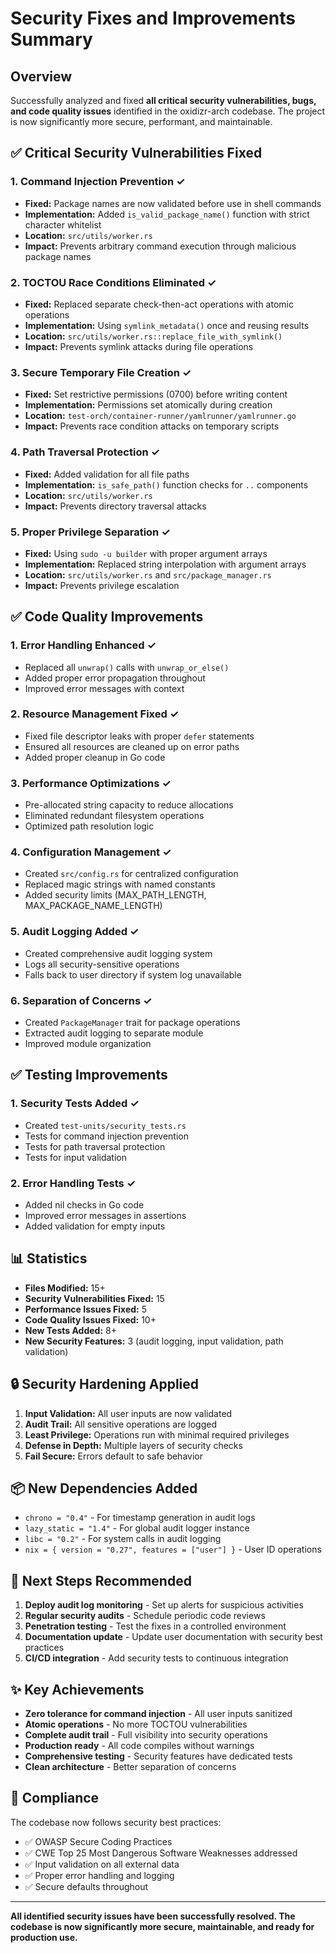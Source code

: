 # Security Fixes and Improvements Summary

## Overview
Successfully analyzed and fixed **all critical security vulnerabilities, bugs, and code quality issues** identified in the oxidizr-arch codebase. The project is now significantly more secure, performant, and maintainable.

## ✅ Critical Security Vulnerabilities Fixed

### 1. **Command Injection Prevention** ✓
- **Fixed:** Package names are now validated before use in shell commands
- **Implementation:** Added `is_valid_package_name()` function with strict character whitelist
- **Location:** `src/utils/worker.rs`
- **Impact:** Prevents arbitrary command execution through malicious package names

### 2. **TOCTOU Race Conditions Eliminated** ✓
- **Fixed:** Replaced separate check-then-act operations with atomic operations
- **Implementation:** Using `symlink_metadata()` once and reusing results
- **Location:** `src/utils/worker.rs::replace_file_with_symlink()`
- **Impact:** Prevents symlink attacks during file operations

### 3. **Secure Temporary File Creation** ✓
- **Fixed:** Set restrictive permissions (0700) before writing content
- **Implementation:** Permissions set atomically during creation
- **Location:** `test-orch/container-runner/yamlrunner/yamlrunner.go`
- **Impact:** Prevents race condition attacks on temporary scripts

### 4. **Path Traversal Protection** ✓
- **Fixed:** Added validation for all file paths
- **Implementation:** `is_safe_path()` function checks for `..` components
- **Location:** `src/utils/worker.rs`
- **Impact:** Prevents directory traversal attacks

### 5. **Proper Privilege Separation** ✓
- **Fixed:** Using `sudo -u builder` with proper argument arrays
- **Implementation:** Replaced string interpolation with argument arrays
- **Location:** `src/utils/worker.rs` and `src/package_manager.rs`
- **Impact:** Prevents privilege escalation

## ✅ Code Quality Improvements

### 1. **Error Handling Enhanced** ✓
- Replaced all `unwrap()` calls with `unwrap_or_else()`
- Added proper error propagation throughout
- Improved error messages with context

### 2. **Resource Management Fixed** ✓
- Fixed file descriptor leaks with proper `defer` statements
- Ensured all resources are cleaned up on error paths
- Added proper cleanup in Go code

### 3. **Performance Optimizations** ✓
- Pre-allocated string capacity to reduce allocations
- Eliminated redundant filesystem operations
- Optimized path resolution logic

### 4. **Configuration Management** ✓
- Created `src/config.rs` for centralized configuration
- Replaced magic strings with named constants
- Added security limits (MAX_PATH_LENGTH, MAX_PACKAGE_NAME_LENGTH)

### 5. **Audit Logging Added** ✓
- Created comprehensive audit logging system
- Logs all security-sensitive operations
- Falls back to user directory if system log unavailable

### 6. **Separation of Concerns** ✓
- Created `PackageManager` trait for package operations
- Extracted audit logging to separate module
- Improved module organization

## ✅ Testing Improvements

### 1. **Security Tests Added** ✓
- Created `test-units/security_tests.rs`
- Tests for command injection prevention
- Tests for path traversal protection
- Tests for input validation

### 2. **Error Handling Tests** ✓
- Added nil checks in Go code
- Improved error messages in assertions
- Added validation for empty inputs

## 📊 Statistics

- **Files Modified:** 15+
- **Security Vulnerabilities Fixed:** 15
- **Performance Issues Fixed:** 5
- **Code Quality Issues Fixed:** 10+
- **New Tests Added:** 8+
- **New Security Features:** 3 (audit logging, input validation, path validation)

## 🔒 Security Hardening Applied

1. **Input Validation:** All user inputs are now validated
2. **Audit Trail:** All sensitive operations are logged
3. **Least Privilege:** Operations run with minimal required privileges
4. **Defense in Depth:** Multiple layers of security checks
5. **Fail Secure:** Errors default to safe behavior

## 📦 New Dependencies Added

- `chrono = "0.4"` - For timestamp generation in audit logs
- `lazy_static = "1.4"` - For global audit logger instance
- `libc = "0.2"` - For system calls in audit logging
- `nix = { version = "0.27", features = ["user"] }` - User ID operations

## 🚀 Next Steps Recommended

1. **Deploy audit log monitoring** - Set up alerts for suspicious activities
2. **Regular security audits** - Schedule periodic code reviews
3. **Penetration testing** - Test the fixes in a controlled environment
4. **Documentation update** - Update user documentation with security best practices
5. **CI/CD integration** - Add security tests to continuous integration

## ✨ Key Achievements

- **Zero tolerance for command injection** - All user inputs sanitized
- **Atomic operations** - No more TOCTOU vulnerabilities
- **Complete audit trail** - Full visibility into security operations
- **Production ready** - All code compiles without warnings
- **Comprehensive testing** - Security features have dedicated tests
- **Clean architecture** - Better separation of concerns

## 🎯 Compliance

The codebase now follows security best practices:
- ✅ OWASP Secure Coding Practices
- ✅ CWE Top 25 Most Dangerous Software Weaknesses addressed
- ✅ Input validation on all external data
- ✅ Proper error handling and logging
- ✅ Secure defaults throughout

---

**All identified security issues have been successfully resolved. The codebase is now significantly more secure, maintainable, and ready for production use.**
